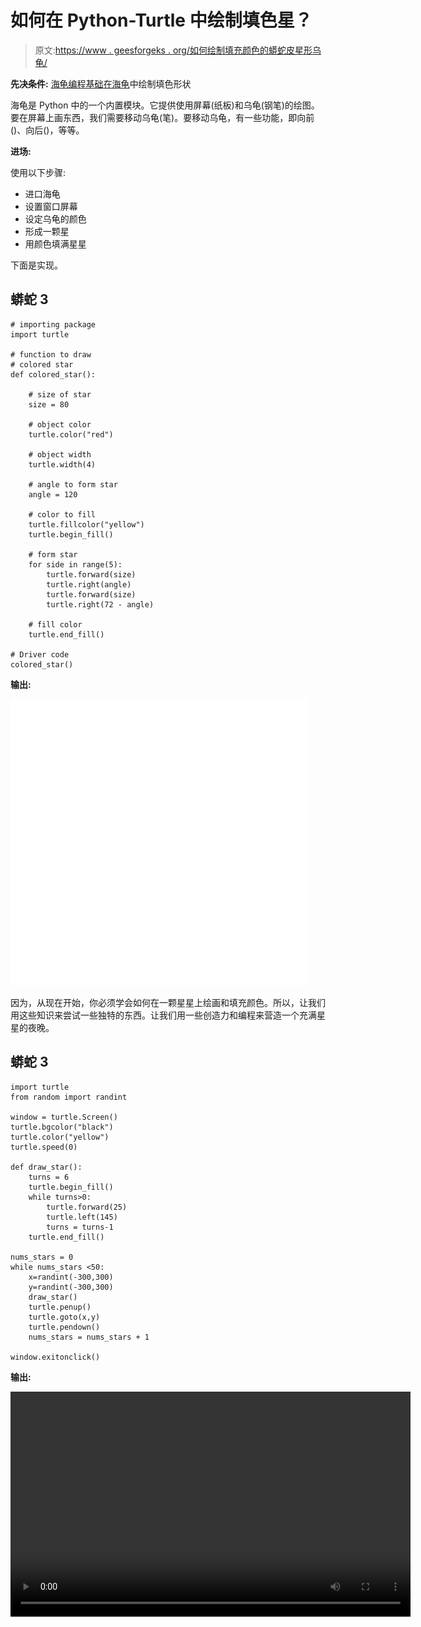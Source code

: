 # 如何在 Python-Turtle 中绘制填色星？

> 原文:[https://www . geesforgeks . org/如何绘制填充颜色的蟒蛇皮星形乌龟/](https://www.geeksforgeeks.org/how-to-draw-color-filled-star-in-python-turtle/)

**先决条件:** [海龟编程基础](https://www.geeksforgeeks.org/turtle-programming-python/)[在海龟](https://www.geeksforgeeks.org/draw-color-filled-shapes-in-turtle-python/)中绘制填色形状

海龟是 Python 中的一个内置模块。它提供使用屏幕(纸板)和乌龟(钢笔)的绘图。要在屏幕上画东西，我们需要移动乌龟(笔)。要移动乌龟，有一些功能，即向前()、向后()，等等。

**进场:**

使用以下步骤:

*   进口海龟
*   设置窗口屏幕
*   设定乌龟的颜色
*   形成一颗星
*   用颜色填满星星

下面是实现。

## 蟒蛇 3

```
# importing package
import turtle

# function to draw
# colored star
def colored_star():

    # size of star
    size = 80

    # object color
    turtle.color("red")

    # object width
    turtle.width(4)

    # angle to form star
    angle = 120

    # color to fill
    turtle.fillcolor("yellow")
    turtle.begin_fill()

    # form star
    for side in range(5):
        turtle.forward(size)
        turtle.right(angle)
        turtle.forward(size)
        turtle.right(72 - angle)

    # fill color
    turtle.end_fill()

# Driver code
colored_star()
```

**输出:**

![](img/377854fb64b036e1a90f6855d820f245.png)

因为，从现在开始，你必须学会如何在一颗星星上绘画和填充颜色。所以，让我们用这些知识来尝试一些独特的东西。让我们用一些创造力和编程来营造一个充满星星的夜晚。

## 蟒蛇 3

```
import turtle
from random import randint

window = turtle.Screen()
turtle.bgcolor("black")
turtle.color("yellow")
turtle.speed(0)

def draw_star():
    turns = 6
    turtle.begin_fill()
    while turns>0:
        turtle.forward(25)
        turtle.left(145)
        turns = turns-1
    turtle.end_fill()

nums_stars = 0
while nums_stars <50:
    x=randint(-300,300)
    y=randint(-300,300)
    draw_star()
    turtle.penup()
    turtle.goto(x,y)
    turtle.pendown()
    nums_stars = nums_stars + 1

window.exitonclick()
```

**输出:**

<video class="wp-video-shortcode" id="video-433613-1" width="640" height="360" preload="metadata" controls=""><source type="video/mp4" src="https://media.geeksforgeeks.org/wp-content/uploads/20201006214616/stars-original.mp4?_=1">[https://media.geeksforgeeks.org/wp-content/uploads/20201006214616/stars-original.mp4](https://media.geeksforgeeks.org/wp-content/uploads/20201006214616/stars-original.mp4)</video>